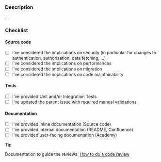 ### Description
...

### Checklist
#### Source code
- [ ] I've considered the implications on security (in particular for changes to authentication, authorization, data fetching, ...)
- [ ] I've considered the implications on performances
- [ ] I've considered the implications on migration
- [ ] I've considered the implications on code maintainability

#### Tests
- [ ] I've provided Unit and/or Integration Tests
- [ ] I've updated the parent issue with required manual validations

#### Documentation
- [ ] I've provided inline documentation (Source code)
- [ ] I've provided internal documentation (README, Confluence)
- [ ] I've provided user-facing documentation (Academy)

> [!TIP]
> Documentation to guide the reviews: [How to do a code review](https://jahia-confluence.atlassian.net/wiki/spaces/PR/pages/2064660/How+to+do+a+code+review+-+Ref+ISSOP08.A14006)
